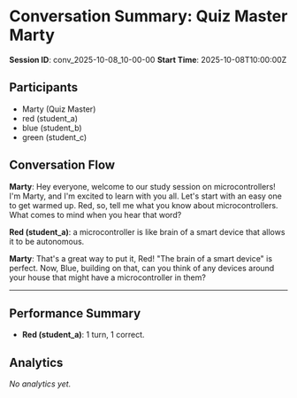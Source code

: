 # Conversation Summary: Quiz Master Marty

**Session ID**: conv_2025-10-08_10-00-00
**Start Time**: 2025-10-08T10:00:00Z

## Participants
- Marty (Quiz Master)
- red (student_a)
- blue (student_b)
- green (student_c)

## Conversation Flow

**Marty**: Hey everyone, welcome to our study session on microcontrollers! I'm Marty, and I'm excited to learn with you all. Let's start with an easy one to get warmed up. Red, so, tell me what you know about microcontrollers. What comes to mind when you hear that word?

**Red (student_a)**: a microcontroller is like brain of a smart device that allows it to be autonomous.

**Marty**: That's a great way to put it, Red! "The brain of a smart device" is perfect. Now, Blue, building on that, can you think of any devices around your house that might have a microcontroller in them?

---

## Performance Summary
- **Red (student_a)**: 1 turn, 1 correct.

## Analytics
*No analytics yet.*
